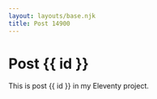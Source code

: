```yaml
---
layout: layouts/base.njk
title: Post 14900
---
```


# Post {{ id }}

This is post {{ id }} in my Eleventy project.
